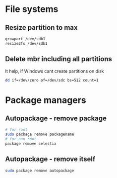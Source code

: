 # File systems

## Resize partition to max
```bash
growpart /dev/sdb1
resize2fs /dev/sdb1
```

## Delete mbr including all partitions
It help, if Windows cant create partitions on disk
```bash
dd if=/dev/zero of=/dev/sdc bs=512 count=1
```

# Package managers

## Autopackage - remove package
```bash
# for root
sudo package remove packagename
# for non root
package remove celestia
```

## Autopackage - remove itself
```bash
sudo package remove autopackage
```
